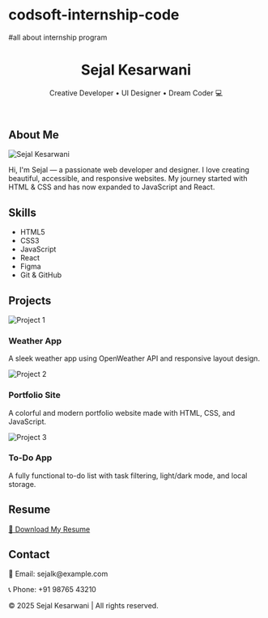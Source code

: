 # codsoft-internship-code
#all about internship program
<!DOCTYPE html>
<html lang="en">
<head>
  <meta charset="UTF-8" />
  <meta name="viewport" content="width=device-width, initial-scale=1.0"/>
  <title>My Portfolio</title>
  <link rel="stylesheet" href="style.css" />
</head>
<body>

  <header>
    <div class="container">
      <h1>Sejal Kesarwani</h1>
      <p>Creative Developer • UI Designer • Dream Coder 💻</p>
    </div>
  </header>

  <section id="about" class="section">
    <h2>About Me</h2>
    <div class="about-container">
      <img src="your-photo.jpg" alt="Sejal Kesarwani" class="profile-img" />
      <p>
        Hi, I'm Sejal — a passionate web developer and designer. I love creating beautiful, accessible, and responsive websites. My journey started with HTML & CSS and has now expanded to JavaScript and React.
      </p>
    </div>
  </section>

  <section id="skills" class="section colored">
    <h2>Skills</h2>
    <ul class="skills-grid">
      <li>HTML5</li>
      <li>CSS3</li>
      <li>JavaScript</li>
      <li>React</li>
      <li>Figma</li>
      <li>Git & GitHub</li>
    </ul>
  </section>

  <section id="projects" class="section">
    <h2>Projects</h2>
    <div class="projects-grid">
      <div class="project-card">
        <img src="project1.jpg" alt="Project 1">
        <h3>Weather App</h3>
        <p>A sleek weather app using OpenWeather API and responsive layout design.</p>
      </div>
      <div class="project-card">
        <img src="project2.jpg" alt="Project 2">
        <h3>Portfolio Site</h3>
        <p>A colorful and modern portfolio website made with HTML, CSS, and JavaScript.</p>
      </div>
      <div class="project-card">
        <img src="project3.jpg" alt="Project 3">
        <h3>To-Do App</h3>
        <p>A fully functional to-do list with task filtering, light/dark mode, and local storage.</p>
      </div>
    </div>
  </section>

  <section id="resume" class="section colored">
    <h2>Resume</h2>
    <a href="Sejal-Resume.pdf" class="resume-btn" download>📄 Download My Resume</a>
  </section>

  <section id="contact" class="section">
    <h2>Contact</h2>
    <p>📧 Email: sejalk@example.com</p>
    <p>📞 Phone: +91 98765 43210</p>
  </section>

  <footer>
    <p>© 2025 Sejal Kesarwani | All rights reserved.</p>
  </footer>

</body>
</html>
